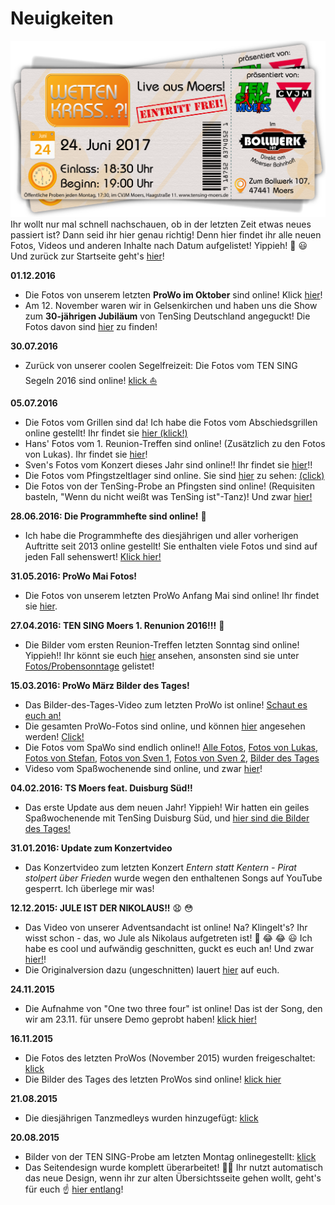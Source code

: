 # Neuigkeiten
![TEN SING Moers Logo](../footage/banner2017/WettenKrass-Ticket-cutout-500dpi-01.png)
Ihr wollt nur mal schnell nachschauen, ob in der letzten Zeit etwas neues passiert ist? Dann seid ihr hier genau richtig! Denn hier findet ihr alle neuen Fotos, Videos und anderen Inhalte nach Datum aufgelistet! Yippieh! :tada: :smiley: Und zurück zur Startseite geht's [hier](../Linkliste.md)!

**01.12.2016**
* Die Fotos von unserem letzten **ProWo im Oktober** sind online! Klick [hier](http://bit.ly/ProWoOktober2016)!
* Am 12. November waren wir in Gelsenkirchen und haben uns die Show zum **30-jährigen Jubiläum** von TenSing Deutschland angeguckt! Die Fotos davon sind [hier](http://bit.ly/30JahreTenSingDeutschland) zu finden!

**30.07.2016**
* Zurück von unserer coolen Segelfreizeit: Die Fotos vom TEN SING Segeln 2016 sind online! [klick :sailboat:](Fotos/Sonstiges.md)

**05.07.2016**
* Die Fotos vom Grillen sind da! Ich habe die Fotos vom Abschiedsgrillen online gestellt! Ihr findet sie [hier (klick!)](Fotos/Grillen.md)
* Hans' Fotos vom 1. Reunion-Treffen sind online! (Zusätzlich zu den Fotos von Lukas). Ihr findet sie [hier](Fotos/Probensonntage.md)!
* Sven's Fotos vom Konzert dieses Jahr sind online!! Ihr findet sie [hier](Fotos/Konzerte.md)!!
* Die Fotos vom Pfingstzeltlager sind online. Sie sind [hier](Fotos/CVJM-Kram.md) zu sehen: [(click)](Fotos/CVJM-Kram.md)
* Die Fotos von der TenSing-Probe an Pfingsten sind online! (Requisiten basteln, "Wenn du nicht weißt was TenSing ist"-Tanz)! Und zwar [hier!](Fotos/Proben.md)

**28.06.2016: Die Programmhefte sind online!** :tada:
* Ich habe die Programmhefte des diesjährigen und aller vorherigen Auftritte seit 2013 online gestellt! Sie enthalten viele Fotos und sind auf jeden Fall sehenswert! [Klick hier!](Sonstiges/Programmhefte.md)

**31.05.2016: ProWo Mai Fotos!**
* Die Fotos von unserem letzten ProWo Anfang Mai sind online! Ihr findet sie [hier](https://www.flickr.com/gp/tsmoers/0VH6z6).

**27.04.2016: TEN SING Moers 1. Renunion 2016!!!** :tada:
* Die Bilder vom ersten Reunion-Treffen letzten Sonntag sind online! Yippieh!! Ihr könnt sie euch [hier](https://www.flickr.com/gp/tsmoers/73yb64) ansehen, ansonsten sind sie unter [Fotos/Probensonntage](Fotos/Probensonntage.md) gelistet!

**15.03.2016: ProWo März Bilder des Tages!**
* Das Bilder-des-Tages-Video zum letzten ProWo ist online! [Schaut es euch an!](https://youtu.be/p9eVqteY3nw)
* Die gesamten ProWo-Fotos sind online, und können [hier](https://www.flickr.com/gp/tsmoers/jy8513) angesehen werden! [Click!](https://www.flickr.com/gp/tsmoers/jy8513)
* Die Fotos vom SpaWo sind endlich online!! [Alle Fotos](https://www.flickr.com/gp/tsmoers/61sZAg), [Fotos von Lukas](https://www.flickr.com/gp/tsmoers/033109), [Fotos von Stefan](https://www.flickr.com/gp/tsmoers/AKVXy9), [Fotos von Sven 1](https://www.flickr.com/gp/tsmoers/5i0o9E), [Fotos von Sven 2](https://www.flickr.com/gp/tsmoers/T7e1mX), [Bilder des Tages](https://www.flickr.com/gp/tsmoers/D0099v)
* Videso vom Spaßwochenende sind online, und zwar [hier](https://www.flickr.com/gp/tsmoers/520J93)!

**04.02.2016: TS Moers feat. Duisburg Süd!!**
* Das erste Update aus dem neuen Jahr! Yippieh! Wir hatten ein geiles Spaßwochenende mit TenSing Duisburg Süd, und [hier sind die Bilder des Tages!](https://www.youtube.com/watch?v=dtbJ9xCGZ00)

**31.01.2016: Update zum Konzertvideo**
* Das Konzertvideo zum letzten Konzert *Entern statt Kentern - Pirat stolpert über Frieden* wurde wegen den enthaltenen Songs auf YouTube gesperrt. Ich überlege mir was!

**12.12.2015: JULE IST DER NIKOLAUS!!** :anguished: :flushed:
* Das Video von unserer Adventsandacht ist online! Na? Klingelt's? Ihr wisst schon - das, wo Jule als Nikolaus aufgetreten ist! :tada: :joy: :joy: :smiley: Ich habe es cool und aufwändig geschnitten, guckt es euch an! Und zwar [hier!](https://youtu.be/vmY8f8g0ISk)!
* Die Originalversion dazu (ungeschnitten) lauert [hier](https://www.youtube.com/watch?v=bouE8SAgRj0) auf euch.

**24.11.2015**
* Die Aufnahme von "One two three four" ist online! Das ist der Song, den wir am 23.11. für unsere Demo geprobt haben! [klick hier!](Audios/Probenaufnahmen.md)

**16.11.2015**
* Die Fotos des letzten ProWos (November 2015) wurden freigeschaltet: [klick](Fotos/ProWos.md)
* Die Bilder des Tages des letzten ProWos sind online! [klick hier](Videos/ProWos.md)

**21.08.2015**
* Die diesjährigen Tanzmedleys wurden hinzugefügt: [klick](Audios/Medleys.md)

**20.08.2015**
* Bilder von der TEN SING-Probe am letzten Montag onlinegestellt: [klick](https://www.flickr.com/gp/tsmoers/E4E0r0)
* Das Seitendesign wurde komplett überarbeitet! :pig2::dash: Ihr nutzt automatisch das neue Design, wenn ihr zur alten Übersichtsseite gehen wollt, geht's für euch :point_up: [hier entlang](Linkliste-alt.md)!
